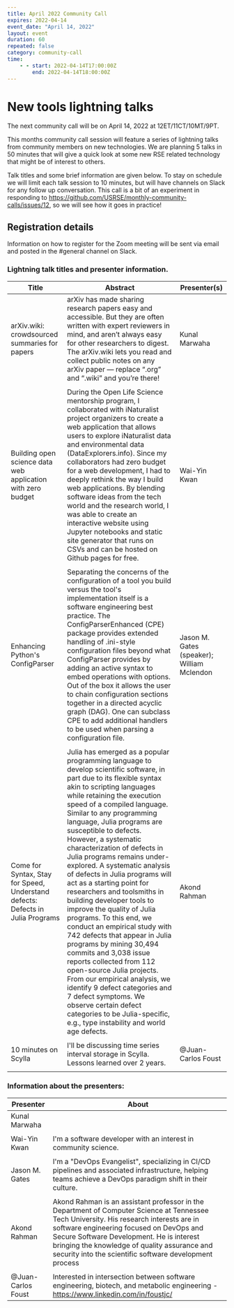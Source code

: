 ```yaml
---
title: April 2022 Community Call
expires: 2022-04-14
event_date: "April 14, 2022"
layout: event
duration: 60
repeated: false
category: community-call
time:
    - - start: 2022-04-14T17:00:00Z
        end: 2022-04-14T18:00:00Z
---
```


# New tools lightning talks

The next community call will be on April 14, 2022 at 12ET/11CT/10MT/9PT.

This months community call session will feature a series of lightning talks from community
members on new technologies. We are planning 5 talks in 50 minutes that will give a quick
look at some new RSE related technology that might be of interest to others. 

Talk titles and some brief information are given below. To stay on schedule we will limit 
each talk session to 10 minutes, but will have channels on Slack for any follow up conversation.
This call is a bit of an experiment in responding to <https://github.com/USRSE/monthly-community-calls/issues/12>, so 
we will see how it goes in practice!

## Registration details
Information on how to register for the Zoom meeting will be sent via email and posted in the #general channel on Slack.

### Lightning talk titles and presenter information.

| Title | Abstract | Presenter(s) |
| -------- | -------- | -------- |
| arXiv.wiki: crowdsourced summaries for papers     |   arXiv has made sharing research papers easy and accessible. But they are often written with expert reviewers in mind, and aren’t always easy for other researchers to digest. The arXiv.wiki lets you read and collect public notes on any arXiv paper — replace “.org” and “.wiki” and you’re there!  | Kunal Marwaha   |
| |
| Building open science data web application with zero budget | During the Open Life Science mentorship program, I collaborated with iNaturalist project organizers to create a web application that allows users to explore iNaturalist data and environmental data (DataExplorers.info). Since my collaborators had zero budget for a web development, I had to deeply rethink the way I build web applications.  By blending software ideas from the tech world and the research world, I was able to create an interactive website using Jupyter notebooks and static site generator that runs on CSVs and can be hosted on Github pages for free. | Wai-Yin Kwan |
| |
| Enhancing Python's ConfigParser | Separating the concerns of the configuration of a tool you build versus the tool's implementation itself is a software engineering best practice.  The ConfigParserEnhanced (CPE) package provides extended handling of .ini-style configuration files beyond what ConfigParser provides by adding an active syntax to embed operations with options.  Out of the box it allows the user to chain configuration sections together in a directed acyclic graph (DAG).  One can subclass CPE to add additional handlers to be used when parsing a configuration file. |Jason M. Gates (speaker); William Mclendon | 
| |
| Come for Syntax, Stay for Speed, Understand defects: Defects in Julia Programs | Julia has emerged as a popular programming language to develop scientific software, in part due to its flexible syntax akin to scripting languages while retaining the execution speed of a compiled language. Similar to any programming language, Julia programs are susceptible to defects. However, a systematic characterization of defects in Julia programs remains under-explored. A systematic analysis of defects in Julia programs will act as a starting point for researchers and toolsmiths in building developer tools to improve the quality of Julia programs. To this end, we conduct an empirical study with 742 defects that appear in Julia programs by mining 30,494 commits and 3,038 issue reports collected from 112 open-source Julia projects. From our empirical analysis, we identify 9 defect categories and 7 defect symptoms. We observe certain defect categories to be Julia-specific, e.g., type instability and world age defects. | Akond Rahman |
| |
| 10 minutes on Scylla | I'll be discussing time series interval storage in Scylla. Lessons learned over 2 years. | @Juan-Carlos Foust |
| |

### Information about the presenters:

| Presenter | About |
|---------|-----|
 | Kunal Marwaha | |
 | |
| Wai-Yin Kwan | I'm a software developer with an interest in community science. |
| |
| Jason M. Gates  | I'm a "DevOps Evangelist", specializing in CI/CD pipelines and associated infrastructure, helping teams achieve a DevOps paradigm shift in their culture. |
| |
| Akond Rahman | Akond Rahman is an assistant professor in the Department of Computer Science at Tennessee Tech University. His research interests are in software engineering focused on DevOps and Secure Software Development. He is interest bringing the knowledge of quality assurance and security into the scientific software development process  |
| | 
| @Juan-Carlos Foust | Interested in intersection between software engineering, biotech, and metabolic engineering - https://www.linkedin.com/in/foustjc/ |
